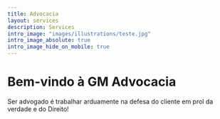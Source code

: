 ```yaml
---
title: Advocacia
layout: services
description: Services
intro_image: "images/illustrations/teste.jpg"
intro_image_absolute: true
intro_image_hide_on_mobile: true
---
```


# Bem-vindo à GM Advocacia 

Ser advogado é trabalhar arduamente na defesa do cliente em prol da verdade e do Direito!



